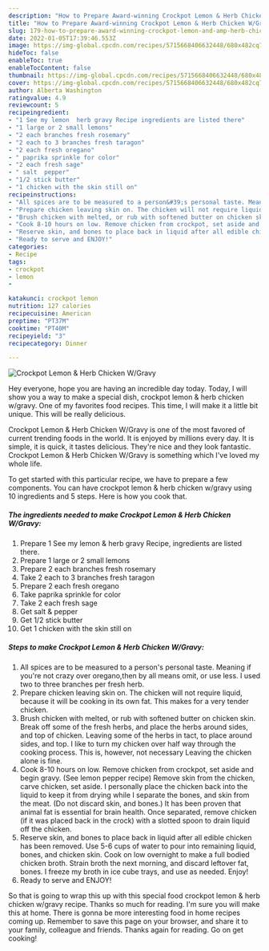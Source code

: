 ```yaml
---
description: "How to Prepare Award-winning Crockpot Lemon & Herb Chicken W/Gravy"
title: "How to Prepare Award-winning Crockpot Lemon & Herb Chicken W/Gravy"
slug: 179-how-to-prepare-award-winning-crockpot-lemon-and-amp-herb-chicken-w-gravy
date: 2022-01-05T17:39:46.553Z
image: https://img-global.cpcdn.com/recipes/5715668406632448/680x482cq70/crockpot-lemon-herb-chicken-wgravy-recipe-main-photo.jpg
hideToc: false
enableToc: true
enableTocContent: false
thumbnail: https://img-global.cpcdn.com/recipes/5715668406632448/680x482cq70/crockpot-lemon-herb-chicken-wgravy-recipe-main-photo.jpg
cover: https://img-global.cpcdn.com/recipes/5715668406632448/680x482cq70/crockpot-lemon-herb-chicken-wgravy-recipe-main-photo.jpg
author: Alberta Washington
ratingvalue: 4.9
reviewcount: 5
recipeingredient:
- "1 See my lemon  herb gravy Recipe ingredients are listed there"
- "1 large or 2 small lemons"
- "2 each branches fresh rosemary"
- "2 each to 3 branches fresh taragon"
- "2 each fresh oregano"
- " paprika sprinkle for color"
- "2 each fresh sage"
- " salt  pepper"
- "1/2 stick butter"
- "1 chicken with the skin still on"
recipeinstructions:
- "All spices are to be measured to a person&#39;s personal taste. Meaning if you&#39;re not crazy over oregano,then by all means omit, or use less. I used two to three branches per fresh herb."
- "Prepare chicken leaving skin on. The chicken will not require liquid, because it will be cooking in its own fat. This makes for a very tender chicken."
- "Brush chicken with melted, or rub with softened butter on chicken skin. Break off some of the fresh herbs, and place the herbs around sides, and top of chicken. Leaving some of the herbs in tact, to place around sides, and top. I like to turn my chicken over half way through the cooking process. This is, however, not necessary Leaving the chicken alone is fine."
- "Cook 8-10 hours on low. Remove chicken from crockpot, set aside and begin gravy. (See lemon pepper recipe) Remove skin from the chicken,  carve chicken, set aside. I personally place the chicken back into the liquid to keep it from drying while I separate the bones, and skin from the meat. (Do not discard skin, and bones.) It has been proven that animal fat is essential for brain health.  Once separated, remove chicken (if it was placed back in the crock) with a slotted spoon to drain liquid off the chicken."
- "Reserve skin, and bones to place back in liquid after all edible chicken has been removed. Use 5-6 cups of water to pour into remaining liquid, bones, and chicken skin. Cook on low overnight to make a full bodied chicken broth. Strain broth the next morning, and discard leftover fat, bones. I freeze my broth in ice cube trays, and use as needed. Enjoy!"
- "Ready to serve and ENJOY!"
categories:
- Recipe
tags:
- crockpot
- lemon
- 

katakunci: crockpot lemon  
nutrition: 127 calories
recipecuisine: American
preptime: "PT37M"
cooktime: "PT40M"
recipeyield: "3"
recipecategory: Dinner

---
```



![Crockpot Lemon & Herb Chicken W/Gravy](https://img-global.cpcdn.com/recipes/5715668406632448/680x482cq70/crockpot-lemon-herb-chicken-wgravy-recipe-main-photo.jpg)

Hey everyone, hope you are having an incredible day today. Today, I will show you a way to make a special dish, crockpot lemon & herb chicken w/gravy. One of my favorites food recipes. This time, I will make it a little bit unique. This will be really delicious.

Crockpot Lemon & Herb Chicken W/Gravy is one of the most favored of current trending foods in the world. It is enjoyed by millions every day. It is simple, it is quick, it tastes delicious. They're nice and they look fantastic. Crockpot Lemon & Herb Chicken W/Gravy is something which I've loved my whole life.




To get started with this particular recipe, we have to prepare a few components. You can have crockpot lemon & herb chicken w/gravy using 10 ingredients and 5 steps. Here is how you cook that.

<!--inarticleads1-->

##### The ingredients needed to make Crockpot Lemon & Herb Chicken W/Gravy:

1. Prepare 1 See my lemon & herb gravy Recipe, ingredients are listed there.
1. Prepare 1 large or 2 small lemons
1. Prepare 2 each branches fresh rosemary
1. Take 2 each to 3 branches fresh taragon
1. Prepare 2 each fresh oregano
1. Take  paprika sprinkle for color
1. Take 2 each fresh sage
1. Get  salt & pepper
1. Get 1/2 stick butter
1. Get 1 chicken with the skin still on




<!--inarticleads2-->

##### Steps to make Crockpot Lemon & Herb Chicken W/Gravy:

1. All spices are to be measured to a person&#39;s personal taste. Meaning if you&#39;re not crazy over oregano,then by all means omit, or use less. I used two to three branches per fresh herb.
1. Prepare chicken leaving skin on. The chicken will not require liquid, because it will be cooking in its own fat. This makes for a very tender chicken.
1. Brush chicken with melted, or rub with softened butter on chicken skin. Break off some of the fresh herbs, and place the herbs around sides, and top of chicken. Leaving some of the herbs in tact, to place around sides, and top. I like to turn my chicken over half way through the cooking process. This is, however, not necessary Leaving the chicken alone is fine.
1. Cook 8-10 hours on low. Remove chicken from crockpot, set aside and begin gravy. (See lemon pepper recipe) Remove skin from the chicken,  carve chicken, set aside. I personally place the chicken back into the liquid to keep it from drying while I separate the bones, and skin from the meat. (Do not discard skin, and bones.) It has been proven that animal fat is essential for brain health.  Once separated, remove chicken (if it was placed back in the crock) with a slotted spoon to drain liquid off the chicken.
1. Reserve skin, and bones to place back in liquid after all edible chicken has been removed. Use 5-6 cups of water to pour into remaining liquid, bones, and chicken skin. Cook on low overnight to make a full bodied chicken broth. Strain broth the next morning, and discard leftover fat, bones. I freeze my broth in ice cube trays, and use as needed. Enjoy!
1. Ready to serve and ENJOY!



So that is going to wrap this up with this special food crockpot lemon & herb chicken w/gravy recipe. Thanks so much for reading. I'm sure you will make this at home. There is gonna be more interesting food in home recipes coming up. Remember to save this page on your browser, and share it to your family, colleague and friends. Thanks again for reading. Go on get cooking!
